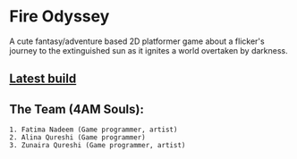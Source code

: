 # Fire Odyssey

A cute fantasy/adventure based 2D platformer game about a flicker's journey to the extinguished sun as it ignites a world overtaken by darkness.

## [Latest build](https://fati-nad.itch.io/fireodyssey)

## The Team (4AM Souls):

	1. Fatima Nadeem (Game programmer, artist)
	2. Alina Qureshi (Game programmer)
	3. Zunaira Qureshi (Game programmer, artist)


